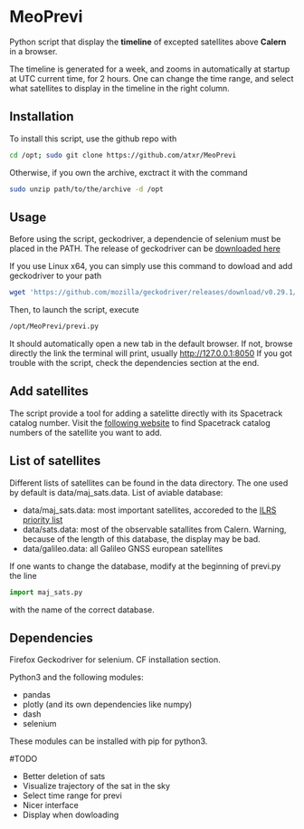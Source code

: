 # MeoPrevi
Python script that display the **timeline** of excepted satellites above **Calern** in a browser.


The timeline is generated for a week, and zooms in automatically at startup at UTC current time, for 2 hours.
One can change the time range, and select what satellites to display in the timeline in the right column.

## Installation

To install this script, use the github repo with
```bash
cd /opt; sudo git clone https://github.com/atxr/MeoPrevi
```

Otherwise, if you own the archive, exctract it with the command 
```bash
sudo unzip path/to/the/archive -d /opt
```

## Usage

Before using the script, geckodriver, a dependencie of selenium must be placed in the PATH.
The release of geckodriver can be [downloaded here](https://github.com/mozilla/geckodriver/releases)

If you use Linux x64, you can simply use this command to dowload and add geckodriver to your path
```bash
wget 'https://github.com/mozilla/geckodriver/releases/download/v0.29.1/geckodriver-v0.29.1-linux64.tar.gz'; sudo tar -xf geckodriver-v0.29.1-linux64.tar.gz -o /usr/bin
```

Then, to launch the script, execute 
```bash
/opt/MeoPrevi/previ.py
```
It should automatically open a new tab in the default browser.
If not, browse directly the link the terminal will print, usually http://127.0.0.1:8050
If you got trouble with the script, check the dependencies section at the end.

## Add satellites

The script provide a tool for adding a satelitte directly with its Spacetrack catalog number. Visit the [following website](https://heavens-above.com/Satellites.aspx) to find Spacetrack catalog numbers of the satellite you want to add.

## List of satellites
Different lists of satellites can be found in the data directory. 
The one used by default is data/maj\_sats.data. 
List of aviable database:
- data/maj\_sats.data: most important satellites, accoreded to the [ILRS priority list](https://ilrs.gsfc.nasa.gov/missions/mission_operations/priorities/index.html)
- data/sats.data: most of the observable satallites from Calern. Warning, because of the length of this database, the display may be bad.
- data/galileo.data: all Galileo GNSS european satellites

If one wants to change the database, modify at the beginning of previ.py the line 
```python
import maj_sats.py
```
with the name of the correct database.


## Dependencies

Firefox
Geckodriver for selenium. CF installation section.

Python3 and the following modules:
- pandas
- plotly (and its own dependencies like numpy)
- dash
- selenium

These modules can be installed with pip for python3.

#TODO 
- Better deletion of sats
- Visualize trajectory of the sat in the sky
- Select time range for previ
- Nicer interface
- Display when dowloading

